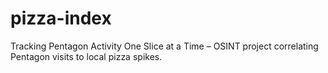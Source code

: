 # pizza-index
Tracking Pentagon Activity One Slice at a Time – OSINT project correlating Pentagon visits to local pizza spikes.
